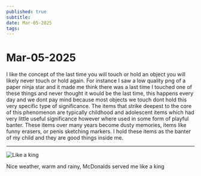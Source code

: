 ```yaml
---
published: true
subtitle: 
date: Mar-05-2025
tags: 
---
```


# Mar-05-2025

I like the concept of the last time you will touch or hold an object you will likely never touch or hold again. For instance I saw a low quality png of a paper ninja star and it made me think there was a last time I touched one of these things and never thought it would be the last time, this happens every day and we dont pay mind because most objects we touch dont hold this very specific type of significance. The items that strike deepest to the core of this phenomenon are typically childhood and adolescent items which had very little useful significance however where used in some form of playful banter. These items over many years become dusty memories, items like funny erasers, or penis sketching markers. I hold these items as the banter of my child and they are good things inside me.

---

![Like a king](/images/6412.jpg)

Nice weather, warm and rainy, McDonalds served me like a king


